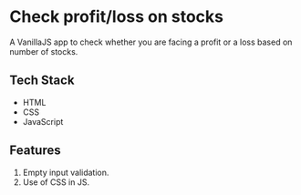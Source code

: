 # Check profit/loss on stocks
A VanillaJS app to check whether you are facing a profit or a loss based on number of stocks.

## Tech Stack
* HTML
* CSS
* JavaScript

## Features
1. Empty input validation.
2. Use of CSS in JS.